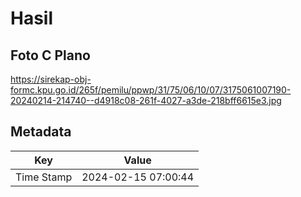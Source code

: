 # Hasil

## Foto C Plano

https://sirekap-obj-formc.kpu.go.id/265f/pemilu/ppwp/31/75/06/10/07/3175061007190-20240214-214740--d4918c08-261f-4027-a3de-218bff6615e3.jpg


## Metadata

| Key        | Value               |
| ---------- | ------------------- |
| Time Stamp | 2024-02-15 07:00:44 |



